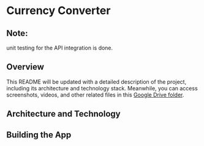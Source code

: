 # Currency Converter 

## Note:  
unit testing for the API integration is done.

## Overview

This README will be updated with a detailed description of the project, including its architecture and technology stack. Meanwhile, you can access screenshots, videos, and other related files in this [Google Drive folder](https://drive.google.com/drive/folders/1OZ0nV2mlqdCAV5AhlrGPZtW_keSxHI2r?usp=sharing).

## Architecture and Technology



## Building the App



